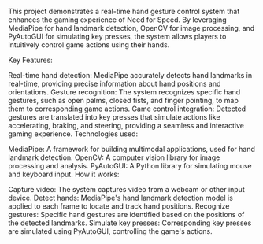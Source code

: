 This project demonstrates a real-time hand gesture control system that enhances the gaming experience of Need for Speed. By leveraging MediaPipe for hand landmark detection, OpenCV for image processing, and PyAutoGUI for simulating key presses, the system allows players to intuitively control game actions using their hands.

Key Features:

Real-time hand detection: MediaPipe accurately detects hand landmarks in real-time, providing precise information about hand positions and orientations.
Gesture recognition: The system recognizes specific hand gestures, such as open palms, closed fists, and finger pointing, to map them to corresponding game actions.
Game control integration: Detected gestures are translated into key presses that simulate actions like accelerating, braking, and steering, providing a seamless and interactive gaming experience.
Technologies used:

MediaPipe: A framework for building multimodal applications, used for hand landmark detection.
OpenCV: A computer vision library for image processing and analysis.
PyAutoGUI: A Python library for simulating mouse and keyboard input.
How it works:

Capture video: The system captures video from a webcam or other input device.
Detect hands: MediaPipe's hand landmark detection model is applied to each frame to locate and track hand positions.
Recognize gestures: Specific hand gestures are identified based on the positions of the detected landmarks.
Simulate key presses: Corresponding key presses are simulated using PyAutoGUI, controlling the game's actions.
